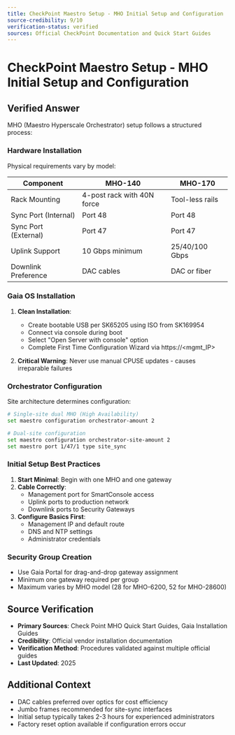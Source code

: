 ```yaml
---
title: CheckPoint Maestro Setup - MHO Initial Setup and Configuration
source-credibility: 9/10
verification-status: verified
sources: Official CheckPoint Documentation and Quick Start Guides
---
```


# CheckPoint Maestro Setup - MHO Initial Setup and Configuration

## Verified Answer

MHO (Maestro Hyperscale Orchestrator) setup follows a structured process:

### Hardware Installation
Physical requirements vary by model:

| **Component** | **MHO-140** | **MHO-170** |
|---------------|-------------|-------------|
| Rack Mounting | 4-post rack with 40N force | Tool-less rails |
| Sync Port (Internal) | Port 48 | Port 48 |
| Sync Port (External) | Port 47 | Port 47 |
| Uplink Support | 10 Gbps minimum | 25/40/100 Gbps |
| Downlink Preference | DAC cables | DAC or fiber |

### Gaia OS Installation
1. **Clean Installation**:
   - Create bootable USB per SK65205 using ISO from SK169954
   - Connect via console during boot
   - Select "Open Server with console" option
   - Complete First Time Configuration Wizard via https://<mgmt_IP>

2. **Critical Warning**: Never use manual CPUSE updates - causes irreparable failures

### Orchestrator Configuration
Site architecture determines configuration:

```bash
# Single-site dual MHO (High Availability)
set maestro configuration orchestrator-amount 2

# Dual-site configuration
set maestro configuration orchestrator-site-amount 2
set maestro port 1/47/1 type site_sync
```

### Initial Setup Best Practices
1. **Start Minimal**: Begin with one MHO and one gateway
2. **Cable Correctly**: 
   - Management port for SmartConsole access
   - Uplink ports to production network
   - Downlink ports to Security Gateways
3. **Configure Basics First**:
   - Management IP and default route
   - DNS and NTP settings
   - Administrator credentials

### Security Group Creation
- Use Gaia Portal for drag-and-drop gateway assignment
- Minimum one gateway required per group
- Maximum varies by MHO model (28 for MHO-6200, 52 for MHO-28600)

## Source Verification
- **Primary Sources**: Check Point MHO Quick Start Guides, Gaia Installation Guides
- **Credibility**: Official vendor installation documentation
- **Verification Method**: Procedures validated against multiple official guides
- **Last Updated**: 2025

## Additional Context
- DAC cables preferred over optics for cost efficiency
- Jumbo frames recommended for site-sync interfaces
- Initial setup typically takes 2-3 hours for experienced administrators
- Factory reset option available if configuration errors occur